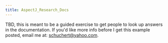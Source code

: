 ```yaml
---
title: AspectJ_Research_Docs
---
```

TBD, this is meant to be a guided exercise to get people to look up answers in the documentation. If you'd like more info before I get this example posted, email me at: schuchert@yahoo.com.